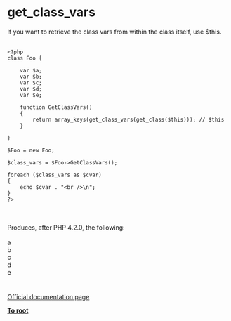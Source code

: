 # get_class_vars



If you want to retrieve the class vars from within the class itself, use $this.<br><br>

```
<?php
class Foo {

    var $a;
    var $b;
    var $c;
    var $d;
    var $e;

    function GetClassVars()
    {
        return array_keys(get_class_vars(get_class($this))); // $this
    }

}

$Foo = new Foo;

$class_vars = $Foo->GetClassVars();

foreach ($class_vars as $cvar)
{
    echo $cvar . "<br />\n";
}
?>
```
<br><br>Produces, after PHP 4.2.0, the following:<br><br>a<br>b<br>c<br>d<br>e  

#

[Official documentation page](https://www.php.net/manual/en/function.get-class-vars.php)

**[To root](/README.md)**